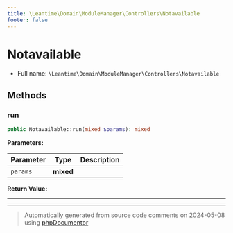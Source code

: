 ```yaml
---
title: \Leantime\Domain\ModuleManager\Controllers\Notavailable
footer: false
---
```


# Notavailable





* Full name: `\Leantime\Domain\ModuleManager\Controllers\Notavailable`



## Methods

### run



```php
public Notavailable::run(mixed $params): mixed
```








**Parameters:**

| Parameter | Type | Description |
|-----------|------|-------------|
| `params` | **mixed** |  |


**Return Value:**





---


---
> Automatically generated from source code comments on 2024-05-08 using [phpDocumentor](http://www.phpdoc.org/)
